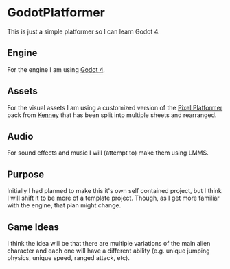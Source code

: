 # GodotPlatformer
This is just a simple platformer so I can learn Godot 4.

## Engine
For the engine I am using [Godot 4](https://godotengine.org/).

## Assets
For the visual assets I am using a customized version of the [Pixel Platformer](https://kenney.nl/assets/pixel-platformer) pack from [Kenney](https://kenney.nl/) that has been split into multiple sheets and rearranged.

## Audio
For sound effects and music I will (attempt to) make them using LMMS.

## Purpose
Initially I had planned to make this it's own self contained project, but I think I will shift it to be more of a template project. Though, as I get more familiar with the engine, that plan might change. 

## Game Ideas
I think the idea will be that there are multiple variations of the main alien character and each one will have a different ability (e.g. unique jumping physics, unique speed, ranged attack, etc). 